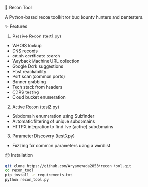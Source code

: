 🔎 Recon Tool

A Python-based recon toolkit for bug bounty hunters and pentesters.

✨ Features

1. Passive Recon (test1.py)
- WHOIS lookup
- DNS records
- crt.sh certificate search
- Wayback Machine URL collection
- Google Dork suggestions
- Host reachability
- Port scan (common ports)
- Banner grabbing
- Tech stack from headers
- CORS testing
- Cloud bucket enumeration

2. Active Recon (test2.py)
- Subdomain enumeration using Subfinder
- Automatic filtering of unique subdomains
- HTTPX integration to find live (active) subdomains

3. Parameter Discovery (test3.py)
- Fuzzing for common parameters using a wordlist

📦 Installation

```bash
git clone https://github.com/Aryamevada2853/recon_tool.git
cd recon_tool
pip install -r requirements.txt
python recon_tool.py 

